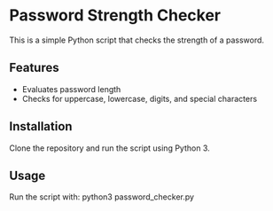 # Password Strength Checker
This is a simple Python script that checks the strength of a password.
## Features
- Evaluates password length
- Checks for uppercase, lowercase, digits, and special characters
## Installation
Clone the repository and run the script using Python 3.
## Usage
Run the script with: python3 password_checker.py
